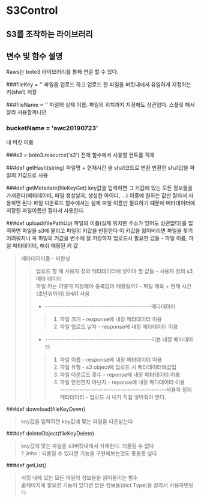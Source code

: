 S3Control
=========
S3를 조작하는 라이브러리
------------------------

변수 및 함수 설명
-----------------

#aws는 boto3 라이브러리를 통해 연결 할 수 있다.


###fileKey = ''
파일을 업로드 하고 업로드 한 파일을 버킷내에서 유일하게 지정하는 키(sha1) 저장

###fileName = '' 
파일의 실제 이름. 파일의 위치까지 지정해도 상관업다. 스플릿 해서 잘라 사용할꺼니깐

### bucketName = 'awc20190723'
내 버킷 이름

###s3 = boto3.resource('s3')
전체 함수에서 사용할 컨트롤 객체


###def getHash(string)
파일명 + 현재시간 을 sha1코드로 변환
반환한 sha1값을 파일의 키값으로 사용


###def getMetadate(fileKeyGet)
key값을 입력하면 그 키값에 있는 모든 정보들을 가져온다(메타데이터, 파일 생성날자, 생성한 아이디, ...)
이중에 원하는 값만 잘라서 사용하면 된다
파일 다운로드 함수에서는 실제 파일 이름만 필요하기 떄문에 메타데이터에 저장된 파일이름만 잘라서 사용한다.

###def upload(filePathUp)
파일의 이름(실제 위치한 주소가 있어도 상관없다)를 입력하면 파일을 s3에 올리고 파일의 키값을 반환한다
이 키값을 잃어버리면 파일을 찾기 어려워지니 꼭 파일의 키값을 변수에 잘 저장하자
업로드시 필요한 값들 - 파일 이름, 파일 메타데이터,  해쉬 매핑된 키 값


>메타데이터들 - 미완성 
>>   업로드 할 때 사용자 정의 메타데이터에 넣어야 할 값들 - 사용자 정의 s3 메타 데이터  
>>   파일 키는 어떻게 지정해야 중복없이 매핑될까? - 파일 제목 + 현재 시간(초단위까지) SHA1 사용  
>>   * --------------------------------------------메다데이터
>>>   1. 파일 크기 - response에 내장 메타데이터 이용
>>>   2. 파일 업로드 날자 - response에 내장 메타데이터 이용
>>   * --------------------------------------------기본 내장 메타데이터
>>>   1. 파일 이름 - response에 내장 메타데이터 이용
>>>   2. 파일 유형 - s3 object에 업로드 시 메타데이터에삽입
>>>   3. 파일 다운로드 횟수 - reponse에 내장 메타데이터 이용
>>>   4. 파일 안전한지 아닌지 -  reponse에 내장 메다데이터 이용  
    --------------------------------------------사용자 정의 메타데이터 - 업로드 시 내가 직접 넣어줘야 한다.


###def download(fileKeyDown)
>key값을 입력하면 key값에 맞는 파일을 다운받는다  

###def deleteObject(fileKeyDelete)
>key값에 맞는 파일을 s3버킷내에서 삭제한다. 되돌릴 수 없다  
>? jinho : 되돌릴 수 있다면 기능을 구현해보는것도 좋을듯 싶다  

###def getList()
>버킷 내에 있는 모든 파일의 정보들을 읽어들이는 함수  
>홈페이지에 필요한 기능이 있다면 받은 정보들(dict Type)을 잘라서 사용하면된다  